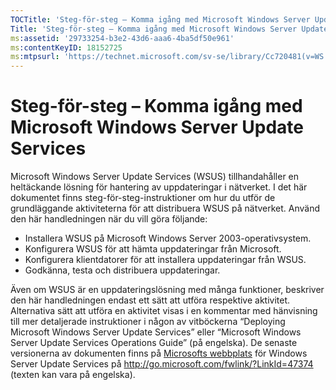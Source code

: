 ```yaml
---
TOCTitle: 'Steg-för-steg – Komma igång med Microsoft Windows Server Update Services'
Title: 'Steg-för-steg – Komma igång med Microsoft Windows Server Update Services'
ms:assetid: '29733254-b3e2-43d6-aaa6-4ba5df50e961'
ms:contentKeyID: 18152725
ms:mtpsurl: 'https://technet.microsoft.com/sv-se/library/Cc720481(v=WS.10)'
---
```


Steg-för-steg – Komma igång med Microsoft Windows Server Update Services
========================================================================

Microsoft Windows Server Update Services (WSUS) tillhandahåller en heltäckande lösning för hantering av uppdateringar i nätverket. I det här dokumentet finns steg-för-steg-instruktioner om hur du utför de grundläggande aktiviteterna för att distribuera WSUS på nätverket. Använd den här handledningen när du vill göra följande:

-   Installera WSUS på Microsoft Windows Server 2003-operativsystem.
-   Konfigurera WSUS för att hämta uppdateringar från Microsoft.
-   Konfigurera klientdatorer för att installera uppdateringar från WSUS.
-   Godkänna, testa och distribuera uppdateringar.

Även om WSUS är en uppdateringslösning med många funktioner, beskriver den här handledningen endast ett sätt att utföra respektive aktivitet. Alternativa sätt att utföra en aktivitet visas i en kommentar med hänvisning till mer detaljerade instruktioner i någon av vitböckerna “Deploying Microsoft Windows Server Update Services” eller “Microsoft Windows Server Update Services Operations Guide” (på engelska). De senaste versionerna av dokumenten finns på [Microsofts webbplats](http://go.microsoft.com/fwlink/?linkid=47374) för Windows Server Update Services på http://go.microsoft.com/fwlink/?LinkId=47374 (texten kan vara på engelska).
